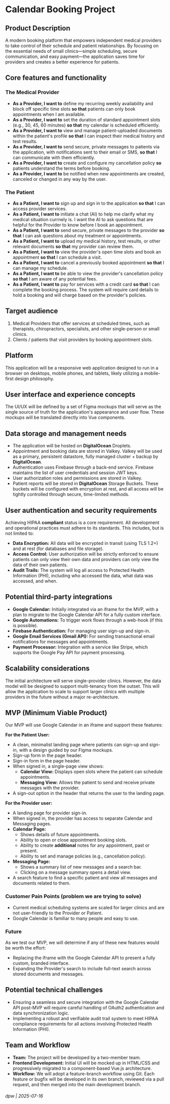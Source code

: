 # Calendar Booking Project

## Product Description

A modern booking platform that empowers independent medical providers to take control of their schedule and patient relationships. 
By focusing on the essential needs of small clinics—simple scheduling, secure communication, and easy payment—the application saves time for providers and creates a better experience for patients.

## Core features and functionality

### The Medical Provider

* **As a Provider, I want to** define my recurring weekly availability and block off specific time slots **so that** patients can only book appointments when I am available.
* **As a Provider, I want to** set the duration of standard appointment slots (e.g., 30, 45, 60 minutes) **so that** my calendar is scheduled efficiently.
* **As a Provider, I want to** view and manage patient-uploaded documents within the patient's profile **so that** I can inspect their medical history and test results.
* **As a Provider, I want to** send secure, private messages to patients via the application, with notifications sent to their email or SMS, **so that** I can communicate with them efficiently.
* **As a Provider, I want to** create and configure my cancellation policy **so** patients understand the terms before booking.
* **As a Provider, I want to** be notified when new appointments are created, canceled or changed in any way by the user.

### The Patient

* **As a Patient, I want to** sign up and sign in to the application **so that** I can access provider services.
* **As a Patient, I want to** initiate a chat (AI) to help me clarify what my medical situation currnely is. I want the AI to ask questions that are helpful for the Provider to know before I book an appointment.
* **As a Patient, I want to** send secure, private messages to the provider **so that** I can ask questions about my treatment or appointments.
* **As a Patient, I want to** upload my medical history, test results, or other relevant documents **so that** my provider can review them.
* **As a Patient, I want to** view the provider's open time slots and book an appointment **so that** I can schedule a visit.
* **As a Patient, I want to** cancel a previously booked appointment **so that** I can manage my schedule.
* **As a Patient, I want to** be able to view the provider's cancellation policy **so that** I am aware of any potential fees.
* **As a Patient, I want to** pay for services with a credit card **so that** I can complete the booking process. The system will require card details to hold a booking and will charge based on the provider's policies.

## Target audience

1.  Medical Providers that offer services at scheduled times, such as therapists, chiropractors, specialists, and other single-person or small clinics.
2.  Clients / patients that visit providers by booking appointment slots.

## Platform

This application will be a responsive web application designed to run in a browser on desktops, mobile phones, and tablets, likely utilizing a mobile-first design philosophy.

## User interface and experience concepts

The UI/UX will be defined by a set of Figma mockups that will serve as the single source of truth for the application's appearance and user flow. These mockups will be translated directly into Vue components.

## Data storage and management needs

* The application will be hosted on **DigitalOcean** Droplets.
* Appointment and booking data are stored in Valkey. Valkey will be used as a primary, persistent datastore, fully managed cluster + backup by **DigitalOcean**.
* Authentication uses Firebase through a back-end service. Firebase maintains the list of user credentials and session JWT keys.
* User authorization roles and permissions are stored in Valkey.
* Patient reports will be stored in **DigitalOcean** Storage Buckets. These buckets will be configured with encryption at rest, and all access will be tightly controlled through secure, time-limited methods.

## User authentication and security requirements

Achieving HIPAA **compliant** status is a core requirement. All development and operational practices must adhere to its standards. This includes, but is not limited to:

* **Data Encryption:** All data will be encrypted in transit (using TLS 1.2+) and at rest (for databases and file storage).
* **Access Control:** User authorization will be strictly enforced to ensure patients can only view their own data and providers can only view the data of their own patients.
* **Audit Trails:** The system will log all access to Protected Health Information (PHI), including who accessed the data, what data was accessed, and when.

## Potential third-party integrations

* **Google Calendar:** Initially integrated via an iframe for the MVP, with a plan to migrate to the Google Calendar API for a fully custom interface.
* **Google Automations:** To trigger work flows through a web-hook (if this is possible).
* **Firebase Authentication:** For managing user sign-up and sign-in.
* **Google Email Services (Gmail API):** For sending transactional email notifications for messages and appointments.
* **Payment Processor:** Integration with a service like Stripe, which supports the Google Pay API for payment processing.

## Scalability considerations

The initial architecture will serve single-provider clinics. However, the data model will be designed to support multi-tenancy from the outset. This will allow the application to scale to support larger clinics with multiple providers in the future without a major re-architecture.

## MVP (Minimum Viable Product)

Our MVP will use Google Calendar in an iframe and support these features:

**For the Patient User:**

* A clean, minimalist landing page where patients can sign-up and sign-in, with a design guided by our Figma mockups.
* Sign-up form in the page header.
* Sign-in form in the page header.
* When signed in, a single-page view shows:
    * **Calendar View:** Displays open slots where the patient can schedule appointments.
    * **Messaging View:** Allows the patient to send and receive private messages with the provider.
* A sign-out option in the header that returns the user to the landing page.

**For the Provider user:**

* A landing page for provider sign-in.
* When signed in, the provider has access to separate Calendar and Messaging pages.
* **Calendar Page:**
    * Shows details of future appointments.
    * Ability to open or close appointment booking slots.
    * Ability to create **additional** notes for any appointment, past or present.
    * Ability to set and manage policies (e.g., cancellation policy).
* **Messaging Page:**
    * Shows a summary list of new messages and a search bar.
    * Clicking on a message summary opens a detail view.
* A search feature to find a specific patient and view all messages and documents related to them.

### Customer Pain Points (problem we are trying to solve)

* Current medical scheduling systems are scaled for larger clinics and are not user-friendly to the Provider or Patient.
* Google Calendar is familiar to many people and easy to use.

### Future

As we test our MVP, we will determine if any of these new features would be worth the effort:

* Replacing the iframe with the Google Calendar API to present a fully custom, branded interface.
* Expanding the Provider's search to include full-text search across stored documents and messages.

## Potential technical challenges

* Ensuring a seamless and secure integration with the Google Calendar API post-MVP will require careful handling of OAuth2 authentication and data synchronization logic.
* Implementing a robust and verifiable audit trail system to meet HIPAA compliance requirements for all actions involving Protected Health Information (PHI).

## Team and Workflow

* **Team:** The project will be developed by a two-member team.
* **Frontend Development:** Initial UI will be mocked up in HTML/CSS and progressively migrated to a component-based Vue.js architecture.
* **Workflow:** We will adopt a feature-branch workflow using Git. Each feature or bugfix will be developed in its own branch, reviewed via a pull request, and then merged into the main development branch.

###### dpw | 2025-07-16
